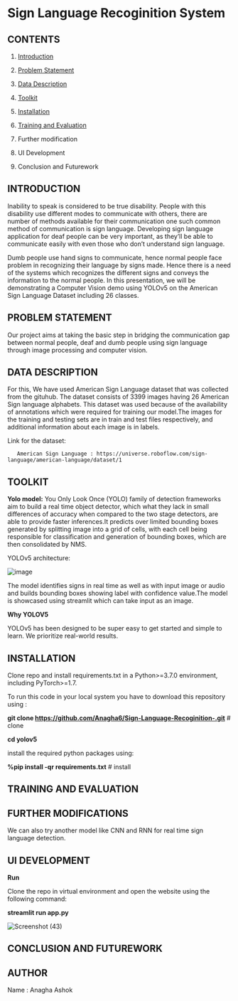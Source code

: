# **Sign Language Recoginition System**

## **CONTENTS**
1. <a href="https://github.com/Anagha6/Sign-Language-Recoginition-/blob/main/README.md#introduction">Introduction</a>

2. <a href="https://github.com/Anagha6/Sign-Language-Recoginition-/blob/main/README.md#problem-statement">Problem Statement</a>

3. <a href="https://github.com/Anagha6/Sign-Language-Recoginition-/blob/main/README.md#data-description">Data Description</a>

4. <a href="https://github.com/Anagha6/Sign-Language-Recoginition-/blob/main/README.md#toolkit">Toolkit</a>

5. <a href="https://github.com/Anagha6/Sign-Language-Recoginition-/blob/main/README.md#installation">Installation</a>

6. <a href="https://github.com/Anagha6/Sign-Language-Recoginition-/blob/main/README.md#training-and-evaluation">Training and Evaluation</a>

7. Further modification

8. UI Development

9. Conclusion and Futurework 


## **INTRODUCTION**
Inability to speak is considered to be true disability. People with this disability
use different modes to communicate with others, there are number of methods
available for their communication one such common method of
communication  is  sign  language.
Developing sign language application for deaf people can be very important,
as they’ll be able to communicate easily with even those who don’t understand
sign language.

Dumb people use hand signs to communicate, hence normal people face problem in recognizing their language by signs made. Hence there is a need of the systems which recognizes the different signs and conveys the information to the normal people.
In this presentation, we will be demonstrating a Computer Vision demo using YOLOv5 on the American Sign Language Dataset including 26 classes.

## **PROBLEM STATEMENT**
Our project aims at taking the basic step in bridging the
communication gap between normal people, deaf and dumb people using sign
language through image processing and computer vision.

## **DATA DESCRIPTION**
For this, We have used American Sign Language dataset that was collected from the gituhub. The dataset consists of 3399 images having 26 American Sign language alphabets. This dataset was used because of the availability of annotations which were required for training our model.The images for the training and testing sets are in train  and test files respectively, and additional information about each image is in labels.

Link for the dataset:

       American Sign Language : https://universe.roboflow.com/sign-language/american-language/dataset/1
       
## **TOOLKIT**
**Yolo model:** You Only Look Once (YOLO) family of detection frameworks aim to build a real time object detector, which what they lack in small differences of accuracy when compared to the two stage detectors, are able to provide faster inferences.It predicts over limited bounding boxes generated by splitting image into a grid of cells, with each cell being responsible for classification and generation of bounding boxes, which are then consolidated by NMS.

YOLOv5 architecture:

![image](https://user-images.githubusercontent.com/98939596/202833163-8352fe2c-13c2-4be1-8067-4a9a27faad15.png)

The model identifies signs in real time as well as with input image or audio and builds bounding boxes showing label with confidence value.The model is showcased using streamlit which can take input as an image.

**Why YOLOV5**

YOLOv5 has been designed to be super easy to get started and simple to learn. We prioritize real-world results.

## **INSTALLATION**

Clone repo and install requirements.txt in a Python>=3.7.0 environment, including PyTorch>=1.7.

To run this code in your local system you have to download this repository using :

**git clone https://github.com/Anagha6/Sign-Language-Recoginition-.git**  # clone

**cd yolov5**

install the required python packages using:

**%pip install -qr requirements.txt**  # install

## **TRAINING AND EVALUATION**

## **FURTHER MODIFICATIONS**

We can also try another model like CNN and RNN for real time sign language detection.


## **UI DEVELOPMENT**

**Run**

Clone the repo in virtual environment and open the website using the following command:

 **streamlit run app.py**



![Screenshot (43)](https://user-images.githubusercontent.com/98939596/202833714-f56397cf-0909-48e7-8ad2-5d881534506f.png)

## **CONCLUSION AND FUTUREWORK**





## **AUTHOR**

Name : Anagha Ashok





             
     




